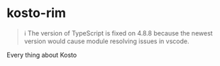 # kosto-rim

> ℹ️ The version of TypeScript is fixed on 4.8.8 because the newest version would cause module resolving issues in vscode.

Every thing about Kosto
